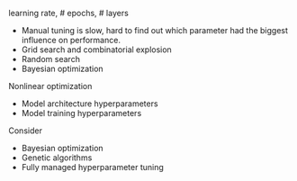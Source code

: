 learning rate, # epochs, # layers

* Manual tuning is slow, hard to find out which parameter had the biggest influence on performance.
* Grid search and combinatorial explosion
* Random search
* Bayesian optimization

Nonlinear optimization
* Model architecture hyperparameters
* Model training hyperparameters

Consider
* Bayesian optimization
* Genetic algorithms
* Fully managed hyperparameter tuning
